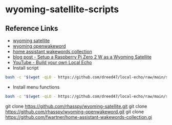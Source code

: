 # wyoming-satellite-scripts

## Reference Links  
* [wyoming satellite](https://github.com/rhasspy/wyoming-satellite.git)
* [wyoming openwakeword](https://github.com/rhasspy/wyoming-openwakeword.git)
* [home assistant wakewords collection](https://github.com/fwartner/home-assistant-wakewords-collection.git) 
* [blog post - Setup a Raspberry Pi Zero 2 W as a Wyoming Satellite](https://www.slacker-labs.com/setup-a-raspberry-pi-zero-2-w-as-a-wyoming-satellite/)
* [YouTube - Build your own Local Echo](https://www.youtube.com/watch?v=Bd9qlR0mPB0)
* Install script  
```bash
bash -c "$(wget -qLO - https://github.com/dreed47/local-echo/raw/main/scripts/install.sh)"
```
* Install menu functions  
```bash
bash -c "$(wget -qLO - https://github.com/dreed47/local-echo/raw/main/scripts/menu-install.sh)"
```

git clone https://github.com/rhasspy/wyoming-satellite.git
git clone https://github.com/rhasspy/wyoming-openwakeword.git
git clone https://github.com/fwartner/home-assistant-wakewords-collection.gi
